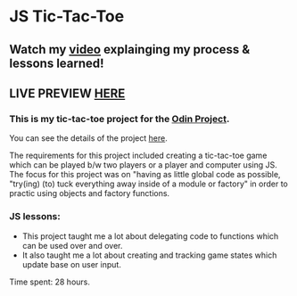# JS Tic-Tac-Toe

## Watch my [video](https://www.youtube.com/watch?v=Y40WAl_pMwM) explainging my process & lessons learned! 
## LIVE PREVIEW [HERE](https://trshpuppy.github.io/tic-tac-toe/index.html) 
### This is my tic-tac-toe project for the [Odin Project](theodinproject.com).
You can see the details of the project [here](https://www.theodinproject.com/lessons/node-path-javascript-tic-tac-toe).

The requirements for this project included creating a tic-tac-toe game which can be played b/w two players or a player and computer using JS. The focus for this project was on "having as little global code as possible, "try(ing) (to) tuck everything away inside of a module or factory" in order to practic using objects and factory functions.

### JS lessons:
- This project taught me a lot about delegating code to functions which can be used over and over. 
- It also taught me a lot about creating and tracking game states which update base on user input.

Time spent: 28 hours.
